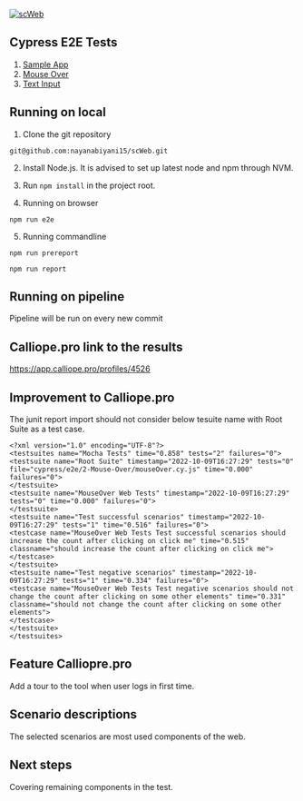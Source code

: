 [![scWeb](https://img.shields.io/endpoint?url=https://dashboard.cypress.io/badge/detailed/3ymtkd/master&style=for-the-badge&logo=cypress)](https://dashboard.cypress.io/projects/3ymtkd/runs)

## Cypress E2E Tests
1. [Sample App](cypress/e2e/1-Sample-App/sampleApp.cy.js)
1. [Mouse Over](cypress/e2e/2-Mouse-Over/mouseOver.cy.js)
1. [Text Input](cypress/e2e/3-Text-Input/textInput.cy.js)

## Running on local

1. Clone the git repository
    
```
git@github.com:nayanabiyani15/scWeb.git
```
    
2. Install Node.js. It is advised to set up latest node and npm through NVM.

3. Run `npm install` in the project root.

4. Running on browser

```
npm run e2e
```

5. Running commandline

```
npm run prereport

npm run report
```

## Running on pipeline
  Pipeline will be run on every new commit

## Calliope.pro link to the results
  https://app.calliope.pro/profiles/4526

## Improvement to Calliope.pro

The junit report import should not consider below tesuite name with Root Suite as a test case.
    
```
<?xml version="1.0" encoding="UTF-8"?>
<testsuites name="Mocha Tests" time="0.858" tests="2" failures="0">
<testsuite name="Root Suite" timestamp="2022-10-09T16:27:29" tests="0" file="cypress/e2e/2-Mouse-Over/mouseOver.cy.js" time="0.000" failures="0">
</testsuite>
<testsuite name="MouseOver Web Tests" timestamp="2022-10-09T16:27:29" tests="0" time="0.000" failures="0">
</testsuite>
<testsuite name="Test successful scenarios" timestamp="2022-10-09T16:27:29" tests="1" time="0.516" failures="0">
<testcase name="MouseOver Web Tests Test successful scenarios should increase the count after clicking on click me" time="0.515" classname="should increase the count after clicking on click me">
</testcase>
</testsuite>
<testsuite name="Test negative scenarios" timestamp="2022-10-09T16:27:29" tests="1" time="0.334" failures="0">
<testcase name="MouseOver Web Tests Test negative scenarios should not change the count after clicking on some other elements" time="0.331" classname="should not change the count after clicking on some other elements">
</testcase>
</testsuite>
</testsuites>
```

## Feature Calliopre.pro
Add a tour to the tool when user logs in first time.

## Scenario descriptions
The selected scenarios are most used components of the web. 

## Next steps
Covering remaining components in the test.
